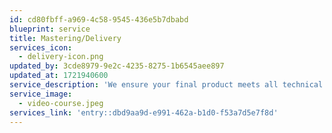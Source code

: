 ```yaml
---
id: cd80fbff-a969-4c58-9545-436e5b7dbabd
blueprint: service
title: Mastering/Delivery
services_icon:
  - delivery-icon.png
updated_by: 3cde8979-9e2c-4235-8275-1b6545aee897
updated_at: 1721940600
service_description: 'We ensure your final product meets all technical specifications and quality standards, providing seamless mastering and delivery for distribution across various platforms.'
service_image:
  - video-course.jpeg
services_link: 'entry::dbd9aa9d-e991-462a-b1d0-f53a7d5e7f8d'
---
```

